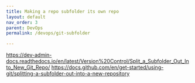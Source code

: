 ```yaml
---
title: Making a repo subfolder its own repo
layout: default
nav_order: 3
parent: DevOps
permalink: /devops/git-subfolder

---
```

https://dev-admin-docs.readthedocs.io/en/latest/Version%20Control/Split_a_Subfolder_Out_Into_New_Git_Repo/
https://docs.github.com/en/get-started/using-git/splitting-a-subfolder-out-into-a-new-repository